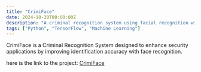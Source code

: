 ```yaml
---
title: "CrimiFace"
date: 2024-10-30T00:00:00Z
description: "A criminal recognition system using facial recognition with Python and TensorFlow."
tags: ["Python", "TensorFlow", "Machine Learning"]
---
```


CrimiFace is a Criminal Recognition System designed to enhance security applications by improving identification accuracy with face recognition.

here is the link to the project: [CrimiFace](https://github.com/1Mangesh1/CrimiFace-Final/tree/master)
